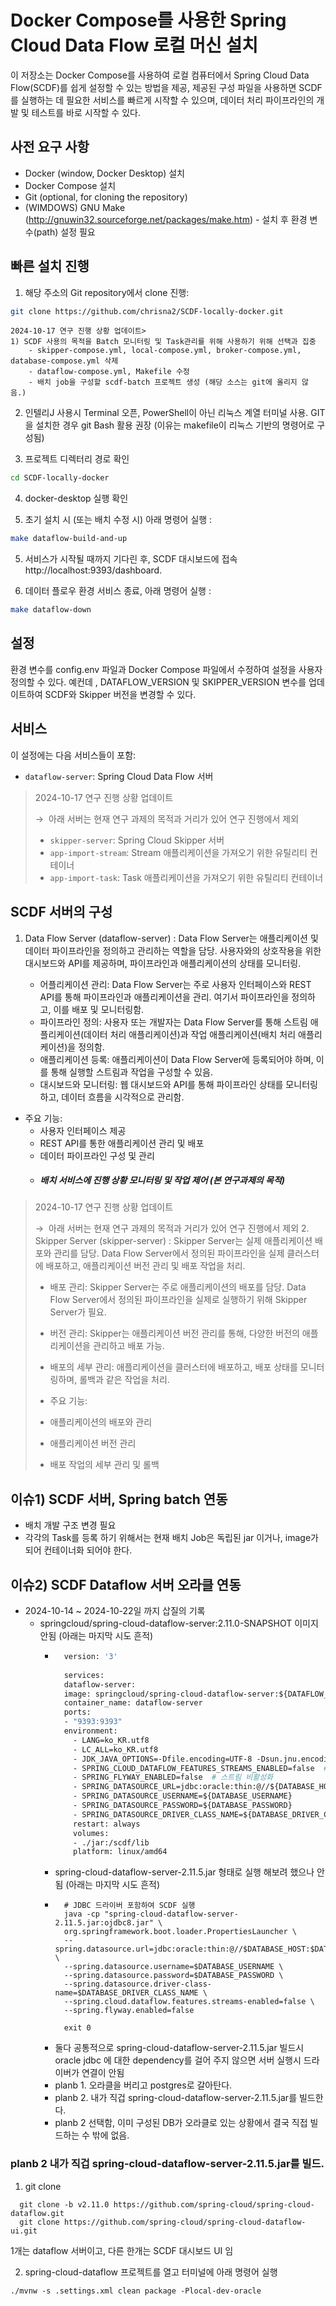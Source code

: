 # Docker Compose를 사용한 Spring Cloud Data Flow 로컬 머신 설치


이 저장소는 Docker Compose를 사용하여 로컬 컴퓨터에서 Spring Cloud Data Flow(SCDF)를 쉽게 설정할 수 있는 방법을 제공, 
제공된 구성 파일을 사용하면 SCDF를 실행하는 데 필요한 서비스를 빠르게 시작할 수 있으며, 
데이터 처리 파이프라인의 개발 및 테스트를 바로 시작할 수 있다.

## 사전 요구 사항

- Docker (window, Docker Desktop) 설치
- Docker Compose 설치
- Git (optional, for cloning the repository)
- (WIMDOWS) GNU Make (http://gnuwin32.sourceforge.net/packages/make.htm) - 설치 후 환경 변수(path) 설정 필요

## 빠른 설치 진행

1. 해당 주소의 Git repository에서 clone 진행:

```bash
git clone https://github.com/chrisna2/SCDF-locally-docker.git
```

    2024-10-17 연구 진행 상황 업데이트>
    1) SCDF 사용의 목적을 Batch 모니터링 및 Task관리를 위해 사용하기 위해 선택과 집중
        - skipper-compose.yml, local-compose.yml, broker-compose.yml, database-compose.yml 삭제 
        - dataflow-compose.yml, Makefile 수정 
        - 배치 job을 구성할 scdf-batch 프로젝트 생성 (해당 소스는 git에 올리지 않음.) 

2. 인텔리J 사용시 Terminal 오픈, PowerShell이 아닌 리눅스 계열 터미널 사용. GIT을 설치한 경우 git Bash 활용 권장
   (이유는 makefile이 리눅스 기반의 명령어로 구성됨) 


3. 프로젝트 디렉터리 경로 확인
```bash
cd SCDF-locally-docker
```

4. docker-desktop 실행 확인

5. 초기 설치 시 (또는 배치 수정 시) 아래 명령어 실행 :

```bash
make dataflow-build-and-up
```

5. 서비스가 시작될 때까지 기다린 후, SCDF 대시보드에 접속 http://localhost:9393/dashboard.

6. 데이터 플로우 환경 서비스 종료, 아래 명령어 실행 :

```bash
make dataflow-down
```

## 설정

환경 변수를 config.env 파일과 Docker Compose 파일에서 수정하여 설정을 사용자 정의할 수 있다. 
예컨데 , DATAFLOW_VERSION 및 SKIPPER_VERSION 변수를 업데이트하여 SCDF와 Skipper 버전을 변경할 수 있다.

## 서비스

이 설정에는 다음 서비스들이 포함:

* `dataflow-server`: Spring Cloud Data Flow 서버

> 2024-10-17 연구 진행 상황 업데이트
>
> →  아래 서버는 현재 연구 과제의 목적과 거리가 있어 연구 진행에서 제외
>* `skipper-server`: Spring Cloud Skipper 서버
>* `app-import-stream`: Stream 애플리케이션을 가져오기 위한 유틸리티 컨테이너
>* `app-import-task`: Task 애플리케이션을 가져오기 위한 유틸리티 컨테이너

## SCDF 서버의 구성

1. Data Flow Server (dataflow-server) :
   Data Flow Server는 애플리케이션 및 데이터 파이프라인을 정의하고 관리하는 역할을 담당. 사용자와의 상호작용을 위한 대시보드와 API를 제공하며, 파이프라인과 애플리케이션의 상태를 모니터링.

   - 어플리케이션 관리: Data Flow Server는 주로 사용자 인터페이스와 REST API를 통해 파이프라인과 애플리케이션을 관리. 여기서 파이프라인을 정의하고, 이를 배포 및 모니터링함.
   - 파이프라인 정의: 사용자 또는 개발자는 Data Flow Server를 통해 스트림 애플리케이션(데이터 처리 애플리케이션)과 작업 애플리케이션(배치 처리 애플리케이션)을 정의함.
   - 애플리케이션 등록: 애플리케이션이 Data Flow Server에 등록되어야 하며, 이를 통해 실행할 스트림과 작업을 구성할 수 있음.
   - 대시보드와 모니터링: 웹 대시보드와 API를 통해 파이프라인 상태를 모니터링하고, 데이터 흐름을 시각적으로 관리함.


- 주요 기능:
  - 사용자 인터페이스 제공
  - REST API를 통한 애플리케이션 관리 및 배포
  - 데이터 파이프라인 구성 및 관리
  - ##### 배치 서비스에 진행 상황 모니터링 및 작업 제어 (본 연구과제의 목적)

> 2024-10-17 연구 진행 상황 업데이트
> 
> →  아래 서버는 현재 연구 과제의 목적과 거리가 있어 연구 진행에서 제외
> 2. Skipper Server (skipper-server) :
>  Skipper Server는 실제 애플리케이션 배포와 관리를 담당. Data Flow Server에서 정의된 파이프라인을 실제 클러스터에 배포하고, 애플리케이션 버전 관리 및 배포 작업을 처리.
>
>  - 배포 관리: Skipper Server는 주로 애플리케이션의 배포를 담당. Data Flow Server에서 정의된 파이프라인을 실제로 실행하기 위해 Skipper Server가 필요.
>  - 버전 관리: Skipper는 애플리케이션 버전 관리를 통해, 다양한 버전의 애플리케이션을 관리하고 배포 가능.
>  - 배포의 세부 관리: 애플리케이션을 클러스터에 배포하고, 배포 상태를 모니터링하며, 롤백과 같은 작업을 처리.
>
>- 주요 기능:
>  - 애플리케이션의 배포와 관리
>  - 애플리케이션 버전 관리
>  - 배포 작업의 세부 관리 및 롤백


## 이슈1) SCDF 서버, Spring batch 연동
- 배치 개발 구조 변경 필요
- 각각의 Task를 등록 하기 위해서는 현재 배치 Job은 독립된 jar 이거나, image가 되어 컨테이너화 되어야 한다.

## 이슈2) SCDF Dataflow 서버 오라클 연동
- 2024-10-14 ~ 2024-10-22일 까지 삽질의 기록
  - springcloud/spring-cloud-dataflow-server:2.11.0-SNAPSHOT 이미지 안됨 (아래는 마지막 시도 흔적)
    - ```dockerfile
        version: '3'
        
        services:
        dataflow-server:
        image: springcloud/spring-cloud-dataflow-server:${DATAFLOW_VERSION:-2.10.2-SNAPSHOT}
        container_name: dataflow-server
        ports:
        - "9393:9393"
        environment:
          - LANG=ko_KR.utf8
          - LC_ALL=ko_KR.utf8
          - JDK_JAVA_OPTIONS=-Dfile.encoding=UTF-8 -Dsun.jnu.encoding=UTF-8 -Dloader.path=/scdf/lib
          - SPRING_CLOUD_DATAFLOW_FEATURES_STREAMS_ENABLED=false  # 스트림 비활성화
          - SPRING_FLYWAY_ENABLED=false  # 스트림 비활성화
          - SPRING_DATASOURCE_URL=jdbc:oracle:thin:@//${DATABASE_HOST}:${DATABASE_PORT}/${DATABASE_NAME}
          - SPRING_DATASOURCE_USERNAME=${DATABASE_USERNAME}
          - SPRING_DATASOURCE_PASSWORD=${DATABASE_PASSWORD}
          - SPRING_DATASOURCE_DRIVER_CLASS_NAME=${DATABASE_DRIVER_CLASS_NAME}
          restart: always
          volumes:
          - ./jar:/scdf/lib
          platform: linux/amd64
        ```
    - spring-cloud-dataflow-server-2.11.5.jar 형태로 실행 해보려 했으나 안됨 (아래는 마지막 시도 흔적)
    - ```shell
        # JDBC 드라이버 포함하여 SCDF 실행
        java -cp "spring-cloud-dataflow-server-2.11.5.jar:ojdbc8.jar" \
        org.springframework.boot.loader.PropertiesLauncher \
        --spring.datasource.url=jdbc:oracle:thin:@//$DATABASE_HOST:$DATABASE_PORT/$DATABASE_NAME \
        --spring.datasource.username=$DATABASE_USERNAME \
        --spring.datasource.password=$DATABASE_PASSWORD \
        --spring.datasource.driver-class-name=$DATABASE_DRIVER_CLASS_NAME \
        --spring.cloud.dataflow.features.streams-enabled=false \
        --spring.flyway.enabled=false
        
        exit 0
      ```
    - 둘다 공통적으로 spring-cloud-dataflow-server-2.11.5.jar 빌드시 oracle jdbc 에 대한 dependency를 걸어 주지 않으면 
      서버 실행시 드라이버가 연결이 안됨 
    - planb 1. 오라클을 버리고 postgres로 갈아탄다.
    - planb 2. 내가 직겁 spring-cloud-dataflow-server-2.11.5.jar를 빌드한다.
    - planb 2 선택함, 이미 구성된 DB가 오라클로 있는 상황에서 결국 직접 빌드하는 수 밖에 없음.

### planb 2 내가 직겁 spring-cloud-dataflow-server-2.11.5.jar를 빌드.

1. git clone 
```shell
  git clone -b v2.11.0 https://github.com/spring-cloud/spring-cloud-dataflow.git
  git clone https://github.com/spring-cloud/spring-cloud-dataflow-ui.git
```
1개는 dataflow 서버이고, 다른 한개는 SCDF 대시보드 UI 임

2. spring-cloud-dataflow 프로젝트를 열고 터미널에 아래 명령어 실행 
```shell
./mvnw -s .settings.xml clean package -Plocal-dev-oracle
```
